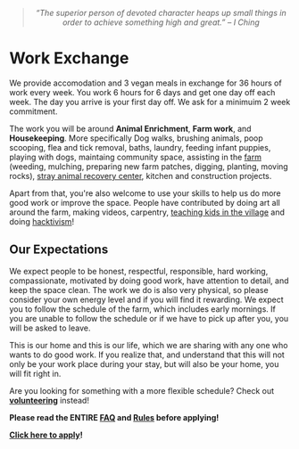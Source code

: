 <!--

Title: Work Exchange

-->

> <center><i>“The superior person of devoted character heaps up small things in order to achieve something high and great.” – I Ching</i></center>


<div class="youtube-player" data-id="dJL3PWM6Dng"></div>

Work Exchange
=========

We provide accomodation and 3 vegan meals in exchange for 36 hours of work every week. You work 6 hours for 6 days and get one day off each week. The day you arrive is your first day off. We ask for a minimuim 2 week commitment.

The work you will be around **Animal Enrichment**, **Farm work**, and **Housekeeping**. More specifically Dog walks, brushing animals, poop scooping, flea and tick removal, baths, laundry, feeding infant puppies, playing with dogs, maintaing community space, assisting in the [farm](/?p=farm) (weeding, mulching, preparing new farm patches, digging, planting, moving rocks), [stray animal recovery center](/?p=recovery), kitchen and construction projects.

Apart from that, you're also welcome to use your skills to help us do more good work or improve the space. People have contributed by doing art all around the farm, making videos, carpentry, [teaching kids in the village](/?p=village) and doing [hacktivism](/?p=hacktivism)!


Our Expectations
---------

We expect people to be honest, respectful, responsible, hard working, compassionate, motivated by doing good work, have attention to detail, and keep the space clean. The work we do is also very physical, so please consider your own energy level and if you will find it rewarding. We expect you to follow the schedule of the farm, which includes early mornings. If you are unable to follow the schedule or if we have to pick up after you, you will be asked to leave.

This is our home and this is our life, which we are sharing with any one who wants to do good work. If you realize that, and understand that this will not only be your work place during your stay, but will also be your home, you will fit right in.

Are you looking for something with a more flexible schedule? Check out **[volunteering](/?p=volunteering)** instead!

**Please read the ENTIRE [FAQ](/?p=faq) and [Rules](/?p=rules) before applying!**

**[Click here to apply](http://goo.gl/forms/OfgsmbFF4Iu7eagS2)!** 


<!--

why do it, what to expect, our expecations!

-->
